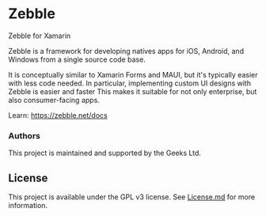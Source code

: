 # Zebble
Zebble for Xamarin

Zebble is a framework for developing natives apps for iOS, Android, and Windows from a single source code base.

It is conceptually similar to Xamarin Forms and MAUI, but it's typically easier with less code needed.
In particular, implementing custom UI designs with Zebble is easier and faster
This makes it suitable for not only enterprise, but also consumer-facing apps.

Learn: https://zebble.net/docs

### Authors

This project is maintained and supported by the Geeks Ltd.

## License

This project is available under the GPL v3 license. See [License.md](License.md) for more information.


